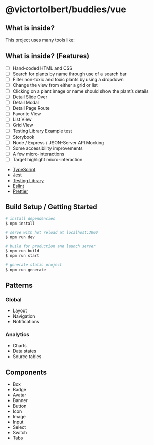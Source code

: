 # @victortolbert/buddies/vue

## What is inside?

This project uses many tools like:

## What is inside? (Features)

- [ ] Hand-coded HTML and CSS
- [ ] Search for plants by name through use of a search bar
- [ ] Filter non-toxic and toxic plants by using a dropdown
- [ ] Change the view from either a grid or list
- [ ] Clicking on a plant image or name should show the plant’s details
- [ ] Detail Slide Over
- [ ] Detail Modal
- [ ] Detail Page Route
- [ ] Favorite View
- [ ] List View
- [ ] Grid View
- [ ] Testing Library Example test
- [ ] Storybook
- [ ] Node / Express / JSON-Server API Mocking
- [ ] Some accessibility improvements
- [ ] A few micro-interactions
- [ ] Target highlight micro-interaction
- [TypeScript](https://www.typescriptlang.org)
- [Jest](https://jestjs.io)
- [Testing Library](https://testing-library.com)
- [Eslint](https://eslint.org)
- [Prettier](https://prettier.io)

## Build Setup / Getting Started

```bash
# install dependencies
$ npm install

# serve with hot reload at localhost:3000
$ npm run dev

# build for production and launch server
$ npm run build
$ npm run start

# generate static project
$ npm run generate
```

## Patterns

### Global

- Layout
- Navigation
- Notifications

### Analytics

- Charts
- Data states
- Source tables

<!-- -- Data states provide clear and reassuring communication to users about the state of their report. -->

## Components

- Box
- Badge
- Avatar
- Banner
- Button
- Icon
- Image
- Input
- Select
- Switch
- Tabs
